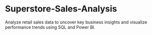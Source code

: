 # Superstore-Sales-Analysis
Analyze retail sales data to uncover key business insights and visualize performance trends using SQL and Power BI.
